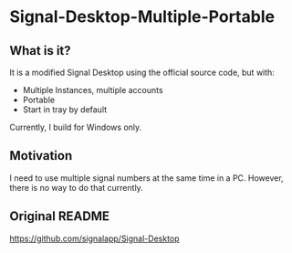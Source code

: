 
# Signal-Desktop-Multiple-Portable

## What is it?

It is a modified Signal Desktop using the official source code, but with:

* Multiple Instances, multiple accounts
* Portable
* Start in tray by default

Currently, I build for Windows only.

## Motivation
I need to use multiple signal numbers at the same time in a PC. However, there is no way to do that currently.

## Original README

https://github.com/signalapp/Signal-Desktop
